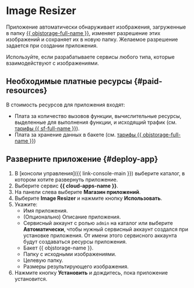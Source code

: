 # Image Resizer

Приложение автоматически обнаруживает изображения, загруженные в папку [{{ objstorage-full-name }}](../storage/), изменяет разрешение этих изображений и сохраняет их в новую папку. Желаемое разрешение задается при создании приложения.

Используйте, если разрабатываете сервисы любого типа, которые взаимодействуют с изображениями.

## Необходимые платные ресурсы {#paid-resources}

В стоимость ресурсов для приложения входят:
* Плата за количество вызовов функции, вычислительные ресурсы, выделенные для выполнения функции, и исходящий трафик (см. [тарифы {{ sf-full-name }}](../functions/pricing.md)).
* Плата за хранение данных в бакете (см. [тарифы {{ objstorage-full-name }}](../storage/pricing.md))

## Разверните приложение {#deploy-app}

1. В [консоли управления]({{ link-console-main }}) выберите каталог, в котором хотите развернуть приложение.
1. Выберите сервис **{{ cloud-apps-name }}**.
1. На панели слева выберите **Магазин приложений**.
1. Выберите **Image Resizer** и нажмите кнопку **Использовать**.
1. Укажите:
    * Имя приложения.
    * (Опционально) Описание приложения.
    * Сервисный аккаунт с ролью `admin` на каталог или выберите **Автоматически**, чтобы нужный сервисный аккаунт создался при установке приложения. От имени этого сервисного аккаунта будут создаваться ресурсы приложения.
    * Бакет {{ objstorage-name }}.
    * Папку с исходными изображениями.
    * Целевую папку.
    * Размеры результирующего изображения.
1. Нажмите кнопку **Установить** и дождитесь, пока приложение установится.
